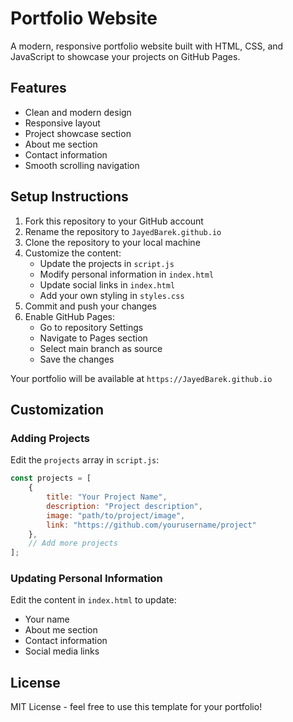 # Portfolio Website

A modern, responsive portfolio website built with HTML, CSS, and JavaScript to showcase your projects on GitHub Pages.

## Features

- Clean and modern design
- Responsive layout
- Project showcase section
- About me section
- Contact information
- Smooth scrolling navigation

## Setup Instructions

1. Fork this repository to your GitHub account
2. Rename the repository to `JayedBarek.github.io`
3. Clone the repository to your local machine
4. Customize the content:
   - Update the projects in `script.js`
   - Modify personal information in `index.html`
   - Update social links in `index.html`
   - Add your own styling in `styles.css`
5. Commit and push your changes
6. Enable GitHub Pages:
   - Go to repository Settings
   - Navigate to Pages section
   - Select main branch as source
   - Save the changes

Your portfolio will be available at `https://JayedBarek.github.io`

## Customization

### Adding Projects

Edit the `projects` array in `script.js`:

```javascript
const projects = [
    {
        title: "Your Project Name",
        description: "Project description",
        image: "path/to/project/image",
        link: "https://github.com/yourusername/project"
    },
    // Add more projects
];
```

### Updating Personal Information

Edit the content in `index.html` to update:
- Your name
- About me section
- Contact information
- Social media links

## License

MIT License - feel free to use this template for your portfolio!
